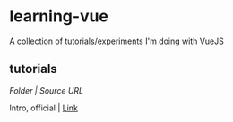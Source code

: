 # learning-vue
A collection of tutorials/experiments I'm doing with VueJS

## tutorials
*Folder | Source URL*

Intro, official | [Link](https://vuejs.org/v2/guide/)
